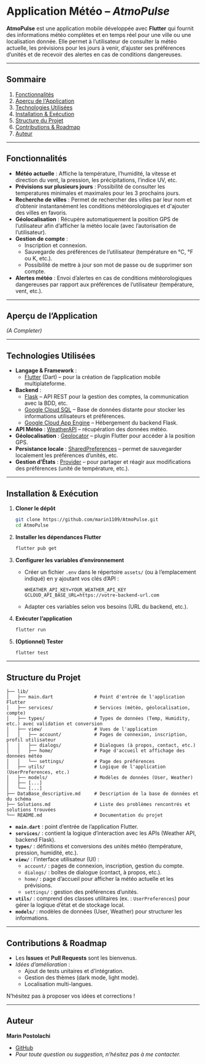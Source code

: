 # Application Météo – *AtmoPulse*

**AtmoPulse** est une application mobile développée avec **Flutter** qui fournit des informations météo complètes et en temps réel pour une ville ou une localisation donnée. Elle permet à l’utilisateur de consulter la météo actuelle, les prévisions pour les jours à venir, d’ajuster ses préférences d’unités et de recevoir des alertes en cas de conditions dangereuses.

---

## Sommaire

1. [Fonctionnalités](#fonctionnalités)  
2. [Aperçu de l'Application](#aperçu-de-lapplication)  
3. [Technologies Utilisées](#technologies-utilisées)  
4. [Installation & Exécution](#installation--exécution)  
5. [Structure du Projet](#structure-du-projet)  
6. [Contributions & Roadmap](#contributions--roadmap)  
7. [Auteur](#auteur)  

---

## Fonctionnalités

- **Météo actuelle** : Affiche la température, l’humidité, la vitesse et direction du vent, la pression, les précipitations, l’indice UV, etc.  
- **Prévisions sur plusieurs jours** : Possibilité de consulter les temperatures minimales et maximales pour les 3 prochains jours.
- **Recherche de villes** : Permet de rechercher des villes par leur nom et d’obtenir instantanément les conditions météorologiques et d'ajouter des villes en favoris.
- **Géolocalisation** : Récupère automatiquement la position GPS de l’utilisateur afin d’afficher la météo locale (avec l’autorisation de l’utilisateur).  
- **Gestion de compte** :  
  - Inscription et connexion.
  - Sauvegarde des préférences de l’utilisateur (température en °C, °F ou K, etc.).
  - Possibilité de mettre à jour son mot de passe ou de supprimer son compte.
- **Alertes météo** : Envoi d’alertes en cas de conditions météorologiques dangereuses par rapport aux préférences de l’utilisateur (température, vent, etc.).

---

## Aperçu de l’Application

*(A Completer)*

---

## Technologies Utilisées

- **Langage & Framework** :  
  - [Flutter](https://flutter.dev/) (Dart) – pour la création de l’application mobile multiplateforme.
- **Backend** :
  - [Flask](https://flask.palletsprojects.com/) – API REST pour la gestion des comptes, la communication avec la BDD, etc.
  - [Google Cloud SQL](https://cloud.google.com/sql/) – Base de données distante pour stocker les informations utilisateurs et préférences.
  - [Google Cloud App Engine](https://cloud.google.com/appengine/) – Hébergement du backend Flask.
- **API Météo** : [WeatherAPI](https://www.weatherapi.com/) – récupération des données météo.  
- **Géolocalisation** : [Geolocator](https://pub.dev/packages/geolocator) – plugin Flutter pour accéder à la position GPS.
- **Persistance locale** : [SharedPreferences](https://pub.dev/packages/shared_preferences) – permet de sauvegarder localement les préférences d’unités, etc. 
- **Gestion d’États** : [Provider](https://pub.dev/packages/provider) – pour partager et réagir aux modifications des préférences (unité de température, etc.).

---

## Installation & Exécution

1. **Cloner le dépôt**  
   ```bash
   git clone https://github.com/marin1109/AtmoPulse.git
   cd AtmoPulse
   ```

2. **Installer les dépendances Flutter**  
   ```bash
   flutter pub get
   ```

3. **Configurer les variables d’environnement**  
   - Créer un fichier `.env` dans le répertoire `assets/` (ou à l’emplacement indiqué) en y ajoutant vos clés d’API :
     ```
     WHEATHER_API_KEY=YOUR_WEATHER_API_KEY
     GCLOUD_API_BASE_URL=https://votre-backend-url.com
     ```
   - Adapter ces variables selon vos besoins (URL du backend, etc.).

4. **Exécuter l’application**  
     ```bash
     flutter run
     ```  

5. **(Optionnel) Tester**  
     ```bash
     flutter test
     ```

---

## Structure du Projet

```
├── lib/
│   ├── main.dart               # Point d'entrée de l'application Flutter
│   ├── services/               # Services (météo, géolocalisation, compte)
│   ├── types/                  # Types de données (Temp, Humidity, etc.) avec validation et conversion
│   ├── view/                   # Vues de l'application
│   │   ├── account/            # Pages de connexion, inscription, profil utilisateur
│   │   ├── dialogs/            # Dialogues (à propos, contact, etc.)
│   │   ├── home/               # Page d'accueil et affichage des données météo
│   │   └── settings/           # Page des préférences
│   ├── utils/                  # Logique de l'application (UserPreferences, etc.)
│   ├── models/                 # Modèles de données (User, Weather)
│   ├── [...]
│   └── [...]
├── DataBase_descriptive.md     # Description de la base de données et du schéma
├── Solutions.md                # Liste des problèmes rencontrés et solutions trouvées
└── README.md                   # Documentation du projet
```

- **`main.dart`** : point d’entrée de l’application Flutter.  
- **`services/`** : contient la logique d’interaction avec les APIs (Weather API, backend Flask).  
- **`types/`** : définitions et conversions des unités météo (température, pression, humidité, etc.).  
- **`view/`** : l’interface utilisateur (UI) :  
  - `account/` : pages de connexion, inscription, gestion du compte.  
  - `dialogs/` : boîtes de dialogue (contact, à propos, etc.).  
  - `home/` : page d’accueil pour afficher la météo actuelle et les prévisions.  
  - `settings/` : gestion des préférences d’unités.  
- **`utils/`** : comprend des classes utilitaires (ex. : `UserPreferences`) pour gérer la logique d’état et de stockage local.  
- **`models/`** : modèles de données (User, Weather) pour structurer les informations.

---

## Contributions & Roadmap

- Les **Issues** et **Pull Requests** sont les bienvenus.  
- *Idées d’amélioration* :  
  - Ajout de tests unitaires et d’intégration.  
  - Gestion des thèmes (dark mode, light mode).  
  - Localisation multi-langues.

N’hésitez pas à proposer vos idées et corrections !

---

## Auteur

**Marin Postolachi**  
- [GitHub](https://github.com/marin1109)  
- *Pour toute question ou suggestion, n’hésitez pas à me contacter.*  
